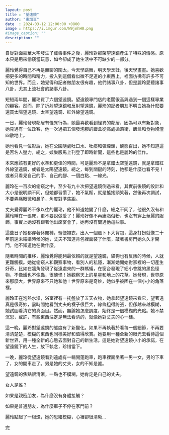 ```yaml
---
layout: post
title : "望遠鏡"
author: "東加豆"
date  : 2024-03-12 12:00:00 +0800
image : https://i.imgur.com/W9jnhH0.png
#image_caption: ""
description: ""
---
```


自從對面豪華大宅發生了藏毒事件之後，麗玲對那架望遠鏡產生了特殊的情感。原本只是用來偷窺當玩意，如今卻成了她生活中不可缺少的一部分。

<!--more-->

麗玲覺得自己不再是無聊的闊太，今天學跳舞，明天學烹飪，後天學畫畫。她喜歡把更多的時間和精力，投入到這個看似微不足道的小東西上，裡面彷彿有許多不可知的世界。而且，她覺得和記者做朋友很有趣，他們諸事八卦，但是麗玲愛聽諸事八卦，尤其上流社會的諸事八卦。

短短兩年間，麗玲買了六個望遠鏡。望遠鏡專門店的老闆很高興遇到一個這樣專業的顧客。然而，除了折射望遠鏡和反射望遠鏡，麗玲的記者朋友不明白她為什麼要還買太陽望遠鏡、太空望遠鏡、紅外線望遠鏡。

一日，麗玲發現鄰居有怪異行為，她最喜歡看到怪異的鄰居，因為可以有新對象，她見過有一位政客，他一次過把五個發泡膠的飯盒從高處拋落街，飯盒和食物殘渣四散地上。

她也看見一位影后，她在公園隨處吐口水、吐痰和彈煙頭，醜態百出，她不知道這是否名人壓力，總之，娛樂版馬上刊登了即時新聞，這些也是麗玲的佳作。

本來應該有更好的水準和更佳的時間，可是麗玲不是拿錯太空望遠鏡，就是拿錯紅外線望遠鏡，或者是太陽望遠鏡。總之，每到關鍵的時刻，她都是什麼也看不見！或者只看見自己的手、自己的腳、一個白點、一線光。

麗玲在一百次的偷窺之中，至少有九十次把望遠鏡倒過來看，其實前後鏡的設計和大小是很明顯不同，但她都習慣了，她不氣餒，就是搖搖頭笑著，然後再次調試，不要弄痛眼微和鼻子，角度對準焦距。

丈夫覺得麗玲不像以往的麗玲，他不知道她變了什麼，總之不同了，他很久沒有和麗玲睡在一張床，更不要說做愛了！麗玲好像不再庸脂俗粉，也沒有穿上華麗的服飾，事實上她沒有跟著他出席宴會了，她再沒有問過他這些事。

這些日子她都穿著休閒褲，輕便襯衣，出入一個脹卜卜大背包，這身打扮就像二十年前還未結婚時候的她，丈夫不知道背包裡面裝了什麼，敲著書房門她久久才開門，他不知道她在做什麼。

隨著時間的推移，麗玲覺得能夠最依賴的就是望遠鏡，貓狗也有反叛的時候，人就更難觸摸。她從偷窺人和觀察事物，看別人的私隱，漸漸她開始對家裡的一切產生好奇，比如在牆角發現了從遠處來的一群螞蟻，在窗台發現了細小會跳的黑色怪物，不像蟻也不像蟲，很醜怪！她觀察天上的星星和地上的花草。她發現，世界原來那麼大，世界原來不只她和他！世界原來是奇妙，她似乎被困在一個小小的角落裡。

麗玲正在泡熱水澡，浴室裡有一托盤放了五天衣物，她拿起望遠鏡來看它，望著遠真是很奇妙，霎時間她看到丈夫的襪子很巨大，線條粗得誇張，但卻越來越模糊，她試圖看清它的真面目。然而，無論她怎麼調度，始終是一個模糊的光點。她不禁沉思，或許，有些東西注定是無法看清的，就像她對丈夫的心一樣。

這一晚，麗玲對望遠鏡的態度有了新變化。如果不再執著於看每一個細節，不再要清清楚楚，模糊的東西也同樣美好和值得欣賞。她要用一種全新的眼光去看待這個新世界，用一種全新的心態去面對自己的新生活。這是她對望遠鏡小小的承諾，在望遠鏡下的人生，放下執念，珍惜當下。

一晚，麗玲從望遠鏡看到遠處有一輛開蓬跑車，跑車裡面坐著一男一女，男的下車了，女的開車走了。男是她的丈夫，女的不知是誰。

望遠鏡的焦點很清晰，一點也不模糊，她肯定是自己的丈夫。

女人是誰？

如果是親密朋友，為什麼沒有身體接觸？

如果是普通朋友，為什麼車子不停在家門前？

麗玲點起了一根煙，她的思緒模糊，心裡卻很清晰...

完

<!--END-->